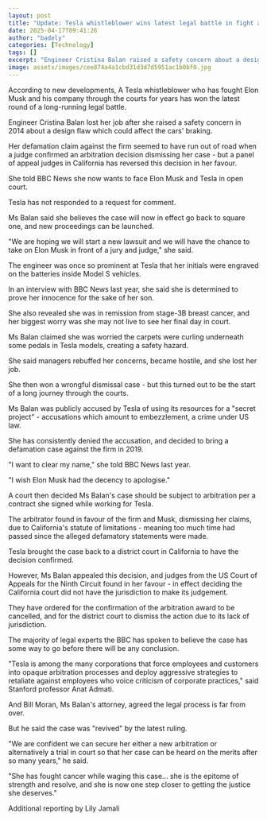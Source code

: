 ```yaml
---
layout: post
title: "Update: Tesla whistleblower wins latest legal battle in fight against Musk"
date: 2025-04-17T09:41:26
author: "badely"
categories: [Technology]
tags: []
excerpt: "Engineer Cristina Balan raised a safety concern about a design flaw which could affect the cars' braking in 2014."
image: assets/images/cee874a4a1cbd31d3d7d5951ac1b0bf0.jpg
---
```


According to new developments, A Tesla whistleblower who has fought Elon Musk and his company through the courts for years has won the latest round of a long-running legal battle.

Engineer Cristina Balan lost her job after she raised a safety concern in 2014 about a design flaw which could affect the cars' braking.

Her defamation claim against the firm seemed to have run out of road when a judge confirmed an arbitration decision dismissing her case - but a panel of appeal judges in California has reversed this decision in her favour.

She told BBC News she now wants to face Elon Musk and Tesla in open court.

Tesla has not responded to a request for comment.

Ms Balan said she believes the case will now in effect go back to square one, and new proceedings can be launched.

"We are hoping we will start a new lawsuit and we will have the chance to take on Elon Musk in front of a jury and judge," she said.

The engineer was once so prominent at Tesla that her initials were engraved on the batteries inside Model S vehicles.

In an interview with BBC News last year, she said she is determined to prove her innocence for the sake of her son.

She also revealed she was in remission from stage-3B breast cancer, and her biggest worry was she may not live to see her final day in court. 

Ms Balan claimed she was worried the carpets were curling underneath some pedals in Tesla models, creating a safety hazard.

She said managers rebuffed her concerns, became hostile, and she lost her job.

She then won a wrongful dismissal case - but this turned out to be the start of a long journey through the courts.

Ms Balan was publicly accused by Tesla of using its resources for a "secret project" - accusations which amount to embezzlement, a crime under US law.

She has consistently denied the accusation, and decided to bring a defamation case against the firm in 2019.

"I want to clear my name," she told BBC News last year. 

"I wish Elon Musk had the decency to apologise."

A court then decided Ms Balan's case should be subject to arbitration per a contract she signed while working for Tesla. 

The arbitrator found in favour of the firm and Musk, dismissing her claims, due to California's statute of limitations - meaning too much time had passed since the alleged defamatory statements were made.

Tesla brought the case back to a district court in California to have the decision confirmed.

However, Ms Balan appealed this decision, and judges from the US Court of Appeals for the Ninth Circuit found in her favour - in effect deciding the California court did not have the jurisdiction to make its judgement.

They have ordered for the confirmation of the arbitration award to be cancelled, and for the district court to dismiss the action due to its lack of jurisdiction.

The majority of legal experts the BBC has spoken to believe the case has some way to go before there will be any conclusion.

"Tesla is among the many corporations that force employees and customers into opaque arbitration processes and deploy aggressive strategies to retaliate against employees who voice criticism of corporate practices," said Stanford professor Anat Admati.

And Bill Moran, Ms Balan's attorney, agreed the legal process is far from over.

But he said the case was "revived" by the latest ruling.

"We are confident we can secure her either a new arbitration or alternatively a trial in court so that her case can be heard on the merits after so many years," he said.

"She has fought cancer while waging this case... she is the epitome of strength and resolve, and she is now one step closer to getting the justice she deserves."

Additional reporting by Lily Jamali

